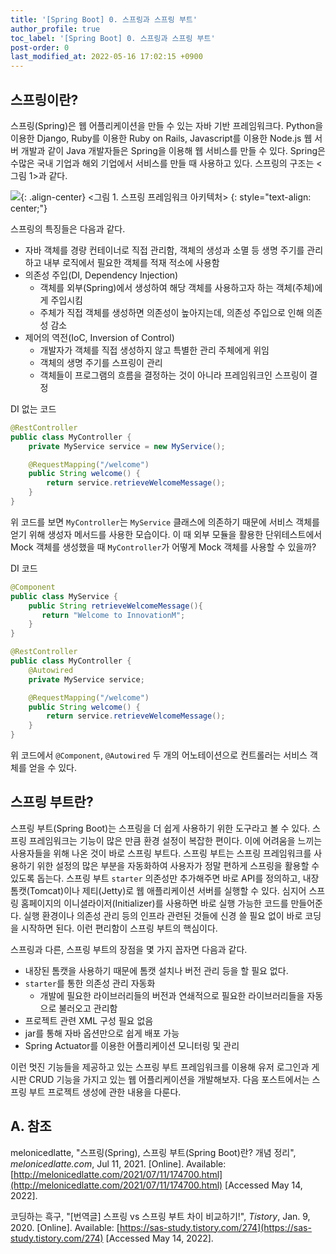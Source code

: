 ```yaml
---
title: '[Spring Boot] 0. 스프링과 스프링 부트'
author_profile: true
toc_label: '[Spring Boot] 0. 스프링과 스프링 부트'
post-order: 0
last_modified_at: 2022-05-16 17:02:15 +0900
---
```


## 스프링이란?
스프링(Spring)은 웹 어플리케이션을 만들 수 있는 자바 기반 프레임워크다. Python을 이용한 Django, Ruby를 이용한 Ruby on Rails, Javascript를 이용한 Node.js 웹 서버 개발과 같이 Java 개발자들은 Spring을 이용해 웹 서비스를 만들 수 있다. Spring은 수많은 국내 기업과 해외 기업에서 서비스를 만들 때 사용하고 있다. 스프링의 구조는 <그림 1>과 같다.

![](https://drive.google.com/uc?export=view&id=1Wm42F99NrhJwkXAeEDI-GulW4STyU3xL){: .align-center}
<그림 1. 스프링 프레임워크 아키텍처>
{: style="text-align: center;"}

스프링의 특징들은 다음과 같다.
- 자바 객체를 경량 컨테이너로 직접 관리함, 객체의 생성과 소멸 등 생명 주기를 관리하고 내부 로직에서 필요한 객체를 적재 적소에 사용함
- 의존성 주입(DI, Dependency Injection)
    - 객체를 외부(Spring)에서 생성하여 해당 객체를 사용하고자 하는 객체(주체)에게 주입시킴
    - 주체가 직접 객체를 생성하면 의존성이 높아지는데, 의존성 주입으로 인해 의존성 감소
- 제어의 역전(IoC, Inversion of Control)
    - 개발자가 객체를 직접 생성하지 않고 특별한 관리 주체에게 위임
    - 객체의 생명 주기를 스프링이 관리
    - 객체들이 프로그램의 흐름을 결정하는 것이 아니라 프레임워크인 스프링이 결정

<p class=short>DI 없는 코드</p>

```java
@RestController
public class MyController {
    private MyService service = new MyService();

    @RequestMapping("/welcome")
    public String welcome() {
        return service.retrieveWelcomeMessage();
    }
}
```

위 코드를 보면 `MyController`는 `MyService` 클래스에 의존하기 때문에 서비스 객체를 얻기 위해 생성자 메서드를 사용한 모습이다. 이 때 외부 모듈을 활용한 단위테스트에서 Mock 객체를 생성했을 때 `MyController`가 어떻게 Mock 객체를 사용할 수 있을까?

<p class=short>DI 코드</p>

```java
@Component
public class MyService {
    public String retrieveWelcomeMessage(){
       return "Welcome to InnovationM";
    }
}

@RestController
public class MyController {
    @Autowired
    private MyService service;

    @RequestMapping("/welcome")
    public String welcome() {
        return service.retrieveWelcomeMessage();
    }
}
```

위 코드에서 `@Component`, `@Autowired` 두 개의 어노테이션으로 컨트롤러는 서비스 객체를 얻을 수 있다. 

## 스프링 부트란?
스프링 부트(Spring Boot)는 스프링을 더 쉽게 사용하기 위한 도구라고 볼 수 있다. 스프링 프레임워크는 기능이 많은 만큼 환경 설정이 복잡한 편이다. 이에 어려움을 느끼는 사용자들을 위해 나온 것이 바로 스프링 부트다. 스프링 부트는 스프링 프레임워크를 사용하기 위한 설정의 많은 부분을 자동화하여 사용자가 정말 편하게 스프링을 활용할 수 있도록 돕는다. 스프링 부트 `starter` 의존성만 추가해주면 바로 API를 정의하고, 내장 톰캣(Tomcat)이나 제티(Jetty)로 웹 애플리케이션 서버를 실행할 수 있다. 심지어 스프링 홈페이지의 이니셜라이저(Initializer)를 사용하면 바로 실행 가능한 코드를 만들어준다. 실행 환경이나 의존성 관리 등의 인프라 관련된 것들에 신경 쓸 필요 없이 바로 코딩을 시작하면 된다. 이런 편리함이 스프링 부트의 핵심이다.

스프링과 다른, 스프링 부트의 장점을 몇 가지 꼽자면 다음과 같다.

- 내장된 톰캣을 사용하기 때문에 톰캣 설치나 버전 관리 등을 할 필요 없다.
- `starter`를 통한 의존성 관리 자동화
    - 개발에 필요한 라이브러리들의 버전과 연쇄적으로 필요한 라이브러리들을 자동으로 불러오고 관리함
- 프로젝트 관련 XML 구성 필요 없음
- jar를 통해 자바 옵션만으로 쉽게 배포 가능
- Spring Actuator를 이용한 어플리케이션 모니터링 및 관리

이런 멋진 기능들을 제공하고 있는 스프링 부트 프레임워크를 이용해 유저 로그인과 게시판 CRUD 기능을 가지고 있는 웹 어플리케이션을 개발해보자. 다음 포스트에서는 스프링 부트 프로젝트 생성에 관한 내용을 다룬다.

## A. 참조
melonicedlatte, "스프링(Spring), 스프링 부트(Spring Boot)란? 개념 정리", *melonicedlatte.com*, Jul 11, 2021. [Online]. Available: [http://melonicedlatte.com/2021/07/11/174700.html](http://melonicedlatte.com/2021/07/11/174700.html) [Accessed May 14, 2022].

코딩하는 흑구, "[번역글] 스프링 vs 스프링 부트 차이 비교하기!", *Tistory*, Jan. 9, 2020. [Online]. Available: [https://sas-study.tistory.com/274](https://sas-study.tistory.com/274) [Accessed May 14, 2022].
